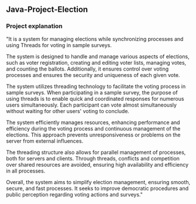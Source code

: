 ## Java-Project-Election
### Project explanation
"It is a system for managing elections while synchronizing processes and using Threads for voting in sample surveys.

The system is designed to handle and manage various aspects of elections, such as voter registration, creating and editing voter lists, managing votes, and counting the ballots. Additionally, it ensures control over voting processes and ensures the security and uniqueness of each given vote.

The system utilizes threading technology to facilitate the voting process in sample surveys. When participating in a sample survey, the purpose of using threads is to enable quick and coordinated responses for numerous users simultaneously. Each participant can vote almost simultaneously without waiting for other users' voting to conclude.

The system efficiently manages resources, enhancing performance and efficiency during the voting process and continuous management of the elections. This approach prevents unresponsiveness or problems on the server from external influences.

The threading structure also allows for parallel management of processes, both for servers and clients. Through threads, conflicts and competition over shared resources are avoided, ensuring high availability and efficiency in all processes.

Overall, the system aims to simplify election management, ensuring smooth, secure, and fast processes. It seeks to improve democratic procedures and public perception regarding voting actions and surveys."
